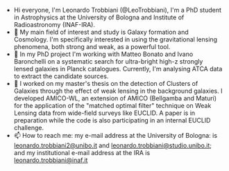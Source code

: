 - Hi everyone, I'm Leonardo Trobbiani (@LeoTrobbiani), I'm a PhD student in Astrophysics at the University of Bologna and Institute of Radioastronomy (INAF-IRA).
- 👀 My main field of interest and study is Galaxy formation and Cosmology. I'm specifically interested in using the gravitational lensing phenomena, both strong and weak, as a powerful tool. 
- 🌱 In my PhD project I'm working with Matteo Bonato and Ivano Baronchelli on a systematic search for ultra-bright high-z strongly lensed galaxies in Planck catalogues. Currently, I'm analysing ATCA data to extract the candidate sources.
- 🌱 I worked on my master's thesis on the detection of Clusters of Galaxies through the effect of weak lensing in the background galaxies. I developed AMICO-WL, an extension of AMICO (Bellgamba and Maturi) for the application of the "matched optimal filter" technique on Weak Lensing data from wide-field surveys like EUCLID. A paper is in preparation while the code is also participating in an internal EUCLID challenge. 
- 📫 How to reach me: my e-mail address at the University of Bologna: is leonardo.trobbiani2@unibo.it and leonardo.trobbiani@studio.unibo.it; and my institutional e-mail address at the IRA is leonardo.trobbiani@inaf.it


<!---
LeoTrobbiani/LeoTrobbiani is a ✨ special ✨ repository because its `README.md` (this file) appears on your GitHub profile.
You can click the Preview link to take a look at your changes.
--->
